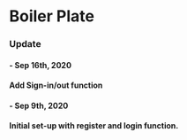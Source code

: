 <h1>Boiler Plate</h1>

<h3>Update</h3>

<h4>- Sep 16th, 2020<h4>
<p>Add Sign-in/out function</p>

<h4>- Sep 9th, 2020<h4>
<p>Initial set-up with register and login function.</p>
